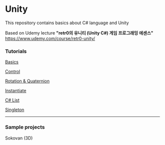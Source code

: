# Unity

This repository contains basics about C# language and Unity 

Based on Udemy lecture **"retr0의 유니티 (Unity C#) 게임 프로그래밍 에센스"**
https://www.udemy.com/course/retr0-unity/


### Tutorials
[Basics](./Documents/Basics-3f2d3aa2-a53b-414e-8d82-7789c9fbcc61.md)

[Control](./Documents/Control-a04b76fc-eee1-4e7c-af4d-17ff3a2561ce.md)

[Rotation & Quaternion](./Documents/Rotation-Quaternion-649bff04-443e-44ea-96d0-468492a82619.md)

[Instantiate](./Documents/Instantiate-c63fb2d2-d7ed-4802-a208-9c868ed6839d.md)

[C# List](./Documents/C-List-71820ad4-d147-4a23-a317-b6fb72c6036b.md)

[Singleton](./Documents/Singleton-0415db25-09af-4e9a-9824-cad8ca2e89ca.md)


---


### Sample projects
Sokovan (3D)
